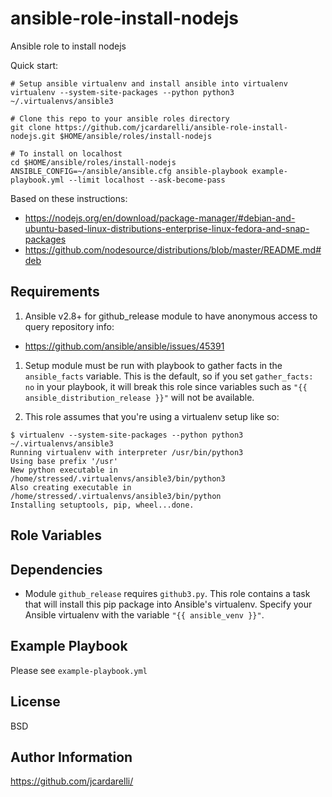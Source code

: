 # ansible-role-install-nodejs
Ansible role to install nodejs

Quick start:
```
# Setup ansible virtualenv and install ansible into virtualenv
virtualenv --system-site-packages --python python3 ~/.virtualenvs/ansible3

# Clone this repo to your ansible roles directory
git clone https://github.com/jcardarelli/ansible-role-install-nodejs.git $HOME/ansible/roles/install-nodejs

# To install on localhost
cd $HOME/ansible/roles/install-nodejs
ANSIBLE_CONFIG=~/ansible/ansible.cfg ansible-playbook example-playbook.yml --limit localhost --ask-become-pass
```


Based on these instructions:
- https://nodejs.org/en/download/package-manager/#debian-and-ubuntu-based-linux-distributions-enterprise-linux-fedora-and-snap-packages
- https://github.com/nodesource/distributions/blob/master/README.md#deb

## Requirements

1. Ansible v2.8+ for github_release module to have anonymous access to query repository info:

- https://github.com/ansible/ansible/issues/45391

1. Setup module must be run with playbook to gather facts in the `ansible_facts` variable. This is the default, so if you set `gather_facts: no` in your playbook, it will break this role since variables such as `"{{ ansible_distribution_release }}"` will not be available.

1. This role assumes that you're using a virtualenv setup like so:
```
$ virtualenv --system-site-packages --python python3 ~/.virtualenvs/ansible3
Running virtualenv with interpreter /usr/bin/python3
Using base prefix '/usr'
New python executable in /home/stressed/.virtualenvs/ansible3/bin/python3
Also creating executable in /home/stressed/.virtualenvs/ansible3/bin/python
Installing setuptools, pip, wheel...done.
```

## Role Variables

## Dependencies

- Module `github_release` requires `github3.py`. This role contains a task that will install this pip package into Ansible's virtualenv. Specify your Ansible virtualenv with the variable `"{{ ansible_venv }}"`.


## Example Playbook

Please see `example-playbook.yml`

## License

BSD

## Author Information

https://github.com/jcardarelli/
